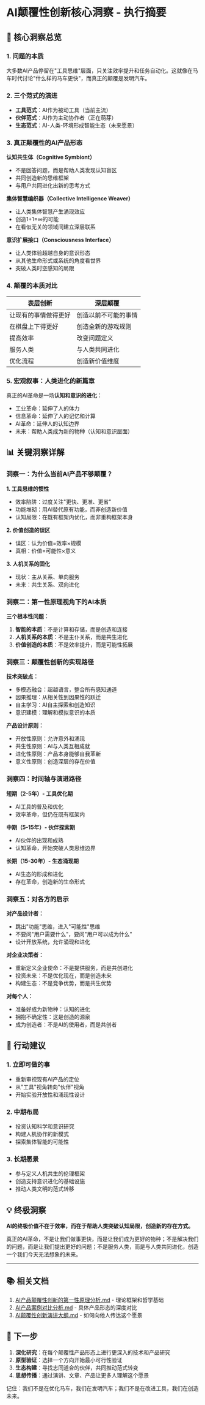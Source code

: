 # AI颠覆性创新核心洞察 - 执行摘要

## 🎯 核心洞察总览

### 1. **问题的本质**
大多数AI产品停留在"工具思维"层面，只关注效率提升和任务自动化。这就像在马车时代讨论"什么样的马车更快"，而真正的颠覆是发明汽车。

### 2. **三个范式的演进**
- **工具范式**：AI作为被动工具（当前主流）
- **伙伴范式**：AI作为主动协作者（正在萌芽）  
- **生态范式**：AI-人类-环境形成智能生态（未来愿景）

### 3. **真正颠覆性的AI产品形态**

**认知共生体（Cognitive Symbiont）**
- 不是回答问题，而是帮助人类发现认知盲区
- 共同创造新的思维框架
- 与用户共同进化出新的思考方式

**集体智慧编织器（Collective Intelligence Weaver）**
- 让人类集体智慧产生涌现效应
- 创造1+1=∞的可能
- 在看似无关的领域间建立深层联系

**意识扩展接口（Consciousness Interface）**
- 让人类体验超越自身的意识形态
- 从其他生命形式或系统的角度看世界
- 突破人类时空感知的局限

### 4. **颠覆的本质对比**

| 表层创新 | 深层颠覆 |
|----------|----------|
| 让现有的事情做得更好 | 创造以前不可能的事情 |
| 在棋盘上下得更好 | 创造全新的游戏规则 |
| 提高效率 | 改变问题定义 |
| 服务人类 | 与人类共同进化 |
| 优化流程 | 创造新价值维度 |

### 5. **宏观叙事：人类进化的新篇章**

真正的AI革命是一场**认知和意识的进化**：
- 工业革命：延伸了人的体力
- 信息革命：延伸了人的记忆和计算
- AI革命：延伸人的认知边界
- 未来：帮助人类成为新的物种（认知和意识层面）

## 📊 关键洞察详解

### 洞察一：为什么当前AI产品不够颠覆？

**1. 工具思维的惯性**
- 效率陷阱：过度关注"更快、更准、更省"
- 功能堆砌：用AI替代原有功能，而非创造新价值
- 认知局限：在既有框架内优化，而非重构框架本身

**2. 价值创造的误区**
- 误区：认为价值=效率×规模
- 真相：价值=可能性×意义

**3. 人机关系的固化**
- 现状：主从关系、单向服务
- 未来：共生关系、双向进化

### 洞察二：第一性原理视角下的AI本质

**三个根本性问题：**
1. **智能的本质**：不是计算和存储，而是创造和连接
2. **人机关系的本质**：不是主仆关系，而是共生进化
3. **价值创造的本质**：不是效率提升，而是可能性拓展

### 洞察三：颠覆性创新的实现路径

**技术突破点：**
- 多模态融合：超越语言，整合所有感知通道
- 因果推理：从相关性到因果性的跃迁
- 自主学习：AI自主探索和创造知识
- 意识建模：理解和模拟意识的本质

**产品设计原则：**
- 开放性原则：允许意外和涌现
- 共生性原则：AI与人类互相成就
- 进化性原则：产品本身能够自我革新
- 意义性原则：创造深层的存在价值

### 洞察四：时间轴与演进路径

**短期（2-5年）- 工具优化期**
- AI工具的普及和优化
- 效率革命，但仍在既有框架内

**中期（5-15年）- 伙伴探索期**
- AI伙伴的出现和成熟
- 认知革命，开始突破人类思维边界

**长期（15-30年）- 生态涌现期**
- AI生态的形成和进化
- 存在革命，创造新的生命形式

### 洞察五：对各方的启示

**对产品设计者：**
- 跳出"功能"思维，进入"可能性"思维
- 不要问"用户需要什么"，要问"用户可以成为什么"
- 设计开放系统，允许涌现和进化

**对企业决策者：**
- 重新定义企业使命：不是提供服务，而是共创进化
- 投资未来：不是优化现在，而是创造未来
- 构建生态：不是竞争优势，而是共生优势

**对每个人：**
- 准备好成为新物种：认知的进化
- 拥抱不确定性：这是创造的源泉
- 成为创造者：不是AI的使用者，而是共创者

## 🚀 行动建议

### 1. 立即可做的事
- 重新审视现有AI产品的定位
- 从"工具"视角转向"伙伴"视角
- 开始实验开放性和涌现性设计

### 2. 中期布局
- 投资认知科学和意识研究
- 构建人机协作的新模式
- 探索集体智能的可能性

### 3. 长期愿景
- 参与定义人机共生的伦理框架
- 创造支持意识进化的基础设施
- 推动人类文明的范式转移

## 💡 终极洞察

**AI的终极价值不在于效率，而在于帮助人类突破认知局限，创造新的存在方式。**

真正的AI革命，不是让我们做事更快，而是让我们成为更好的物种；不是解决我们的问题，而是让我们提出更好的问题；不是服务人类，而是与人类共同进化，创造一个我们今天无法想象的未来。

---

## 📚 相关文档

1. [AI产品颠覆性创新的第一性原理分析.md](./AI产品颠覆性创新的第一性原理分析.md) - 理论框架和哲学基础
2. [AI产品案例对比分析.md](./AI产品案例对比分析.md) - 具体产品形态的深度对比
3. [AI颠覆性创新演讲大纲.md](./AI颠覆性创新演讲大纲.md) - 如何向他人传达这个愿景

## 🔗 下一步

1. **深化研究**：在每个颠覆性产品形态上进行更深入的技术和产品研究
2. **原型验证**：选择一个方向开始最小可行性验证
3. **生态构建**：寻找志同道合的伙伴，共同推动范式转变
4. **思想传播**：通过演讲、文章、产品让更多人理解这个愿景

记住：我们不是在优化马车，我们在发明汽车；我们不是在改进工具，我们在创造未来。